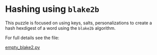 # Hashing using `blake2b`

This puzzle is focused on using keys, salts, personalizations to create a hash hexdigest of a word using the `blake2b` algorithm.

For full details see the file:

[empty_blake2.py](https://github.com/pyhawaii/talks/new/master/puzzles/homemade/08_blake2/empty_blake2.py)
